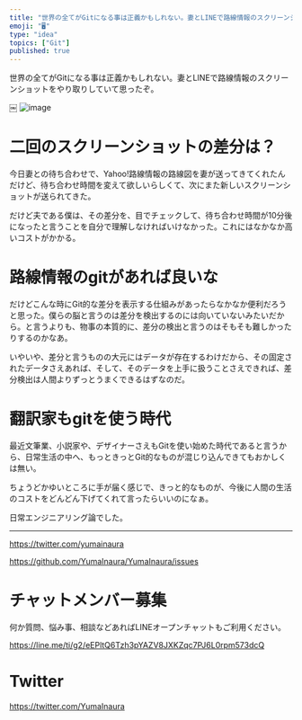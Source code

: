 ```yaml
---
title: "世界の全てがGitになる事は正義かもしれない。妻とLINEで路線情報のスクリーンショットをやり取りしていて思ったぞ。"
emoji: "🖥"
type: "idea"
topics: ["Git"]
published: true
---
```


世界の全てがGitになる事は正義かもしれない。妻とLINEで路線情報のスクリーンショットをやり取りしていて思ったぞ。

￼
![image](https://user-images.githubusercontent.com/13635059/51092859-c4e50500-17df-11e9-8942-c140fd66a3ac.png)


# 二回のスクリーンショットの差分は？

今日妻との待ち合わせで、Yahoo!路線情報の路線図を妻が送ってきてくれたんだけど、待ち合わせ時間を変えて欲しいらしくて、次にまた新しいスクリーンショットが送られてきた。

だけど夫である僕は、その差分を、目でチェックして、待ち合わせ時間が10分後になったと言うことを自分で理解しなければいけなかった。これにはなかなか高いコストがかかる。

# 路線情報のgitがあれば良いな

だけどこんな時にGit的な差分を表示する仕組みがあったらなかなか便利だろうと思った。僕らの脳と言うのは差分を検出するのには向いていないみたいだから。と言うよりも、物事の本質的に、差分の検出と言うのはそもそも難しかったりするのかなあ。

いやいや、差分と言うものの大元にはデータが存在するわけだから、その固定されたデータさえあれば、そして、そのデータを上手に扱うことさえできれば、差分検出は人間よりずっとうまくできるはずなのだ。

# 翻訳家もgitを使う時代

最近文筆業、小説家や、デザイナーさえもGitを使い始めた時代であると言うから、日常生活の中へ、もっときっとGit的なものが混じり込んできてもおかしくは無い。

ちょうどかゆいところに手が届く感じで、きっと的なものが、今後に人間の生活のコストをどんどん下げてくれて言ったらいいのになぁ。

日常エンジニアリング論でした。

---

https://twitter.com/yumainaura

https://github.com/YumaInaura/YumaInaura/issues









<!-- Update From Qiita API -->

# チャットメンバー募集


何か質問、悩み事、相談などあればLINEオープンチャットもご利用ください。

https://line.me/ti/g2/eEPltQ6Tzh3pYAZV8JXKZqc7PJ6L0rpm573dcQ





# Twitter


https://twitter.com/YumaInaura


<!-- Update From Qiita API -->



